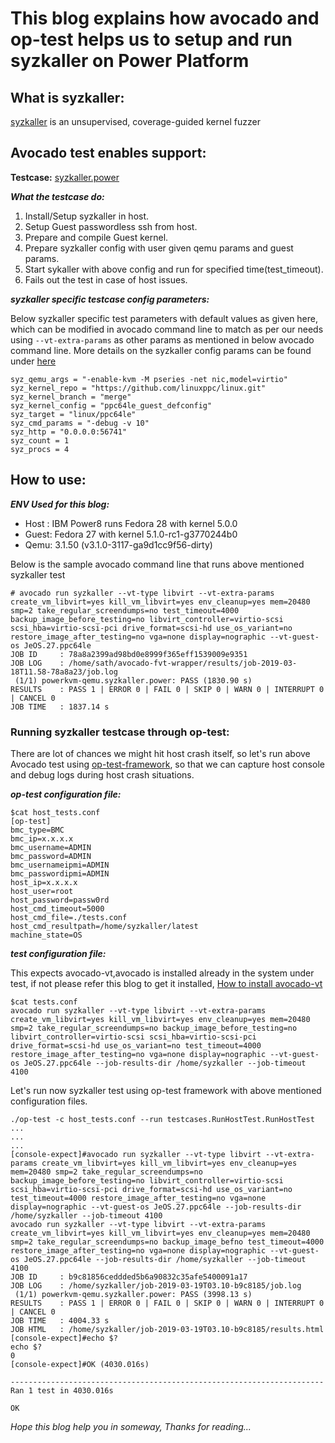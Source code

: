 # This blog explains how avocado and op-test helps us to setup and run syzkaller on Power Platform

## What is syzkaller:
[syzkaller](https://github.com/google/syzkaller) is an unsupervised, coverage-guided kernel fuzzer

## Avocado test enables support:

**Testcase:** [syzkaller.power](https://github.com/autotest/tp-qemu/commit/db186f3b38717bf299e48c0cd6110d9396aed375)

**_What the testcase do:_**

1. Install/Setup syzkaller in host.
2. Setup Guest passwordless ssh from host.
3. Prepare and compile Guest kernel.
4. Prepare syzkaller config with user given qemu params and guest params.
5. Start sykaller with above config and run for specified time(test_timeout).
6. Fails out the test in case of host issues.

**_syzkaller specific testcase config parameters:_**

Below syzkaller specific test parameters with default values as given here,
which can be modified in avocado command line to match as per our needs using
`--vt-extra-params` as other params as mentioned in below avocado command line.
More details on the syzkaller config params can be found under [here](https://github.com/google/syzkaller/blob/master/docs/configuration.md)

```
syz_qemu_args = "-enable-kvm -M pseries -net nic,model=virtio"
syz_kernel_repo = "https://github.com/linuxppc/linux.git"
syz_kernel_branch = "merge"
syz_kernel_config = "ppc64le_guest_defconfig"
syz_target = "linux/ppc64le"
syz_cmd_params = "-debug -v 10"
syz_http = "0.0.0.0:56741"
syz_count = 1
syz_procs = 4
```

## How to use:

**_ENV Used for this blog:_**

* Host : IBM Power8 runs Fedora 28 with kernel 5.0.0
* Guest: Fedora 27 with kernel 5.1.0-rc1-g3770244b0
* Qemu: 3.1.50 (v3.1.0-3117-ga9d1cc9f56-dirty)

Below is the sample avocado command line that runs above mentioned syzkaller test

```
# avocado run syzkaller --vt-type libvirt --vt-extra-params create_vm_libvirt=yes kill_vm_libvirt=yes env_cleanup=yes mem=20480 smp=2 take_regular_screendumps=no test_timeout=4000 backup_image_before_testing=no libvirt_controller=virtio-scsi scsi_hba=virtio-scsi-pci drive_format=scsi-hd use_os_variant=no restore_image_after_testing=no vga=none display=nographic --vt-guest-os JeOS.27.ppc64le
JOB ID     : 78a8a2399ad98bd0e8999f365eff1539009e9351
JOB LOG    : /home/sath/avocado-fvt-wrapper/results/job-2019-03-18T11.58-78a8a23/job.log
 (1/1) powerkvm-qemu.syzkaller.power: PASS (1830.90 s)
RESULTS    : PASS 1 | ERROR 0 | FAIL 0 | SKIP 0 | WARN 0 | INTERRUPT 0 | CANCEL 0
JOB TIME   : 1837.14 s
```

### Running syzkaller testcase through op-test:

There are lot of chances we might hit host crash itself, so let's run above Avocado test
using [op-test-framework](https://sathnaga86.com/2018/11/11/run-host-tests-using-op-test-framework.html),
so that we can capture host console and debug logs during host crash situations.

**_op-test configuration file:_**

```
$cat host_tests.conf
[op-test]
bmc_type=BMC
bmc_ip=x.x.x.x
bmc_username=ADMIN
bmc_password=ADMIN
bmc_usernameipmi=ADMIN
bmc_passwordipmi=ADMIN
host_ip=x.x.x.x
host_user=root
host_password=passw0rd
host_cmd_timeout=5000
host_cmd_file=./tests.conf
host_cmd_resultpath=/home/syzkaller/latest
machine_state=OS
```

**_test configuration file:_**

This expects avocado-vt,avocado is installed already in the system under test, if not please refer this blog to get it installed, [How to install avocado-vt](https://sathnaga86.com/2018/05/17/testing-kvm-through-libvirt-environment.html)

```
$cat tests.conf
avocado run syzkaller --vt-type libvirt --vt-extra-params create_vm_libvirt=yes kill_vm_libvirt=yes env_cleanup=yes mem=20480 smp=2 take_regular_screendumps=no backup_image_before_testing=no libvirt_controller=virtio-scsi scsi_hba=virtio-scsi-pci drive_format=scsi-hd use_os_variant=no test_timeout=4000 restore_image_after_testing=no vga=none display=nographic --vt-guest-os JeOS.27.ppc64le --job-results-dir /home/syzkaller --job-timeout 4100
```

Let's run now syzkaller test using op-test framework with above mentioned configuration files.

```
./op-test -c host_tests.conf --run testcases.RunHostTest.RunHostTest
...
...
...
[console-expect]#avocado run syzkaller --vt-type libvirt --vt-extra-params create_vm_libvirt=yes kill_vm_libvirt=yes env_cleanup=yes mem=20480 smp=2 take_regular_screendumps=no backup_image_before_testing=no libvirt_controller=virtio-scsi scsi_hba=virtio-scsi-pci drive_format=scsi-hd use_os_variant=no test_timeout=4000 restore_image_after_testing=no vga=none display=nographic --vt-guest-os JeOS.27.ppc64le --job-results-dir /home/syzkaller --job-timeout 4100
avocado run syzkaller --vt-type libvirt --vt-extra-params create_vm_libvirt=yes kill_vm_libvirt=yes env_cleanup=yes mem=20480 smp=2 take_regular_screendumps=no backup_image_befno test_timeout=4000 restore_image_after_testing=no vga=none display=nographic --vt-guest-os JeOS.27.ppc64le --job-results-dir /home/syzkaller --job-timeout 4100
JOB ID     : b9c81856ceddded5b6a90832c35afe5400091a17
JOB LOG    : /home/syzkaller/job-2019-03-19T03.10-b9c8185/job.log
 (1/1) powerkvm-qemu.syzkaller.power: PASS (3998.13 s)
RESULTS    : PASS 1 | ERROR 0 | FAIL 0 | SKIP 0 | WARN 0 | INTERRUPT 0 | CANCEL 0
JOB TIME   : 4004.33 s
JOB HTML   : /home/syzkaller/job-2019-03-19T03.10-b9c8185/results.html
[console-expect]#echo $?
echo $?
0
[console-expect]#OK (4030.016s)

----------------------------------------------------------------------
Ran 1 test in 4030.016s

OK
```

_Hope this blog help you in someway, Thanks for reading..._

